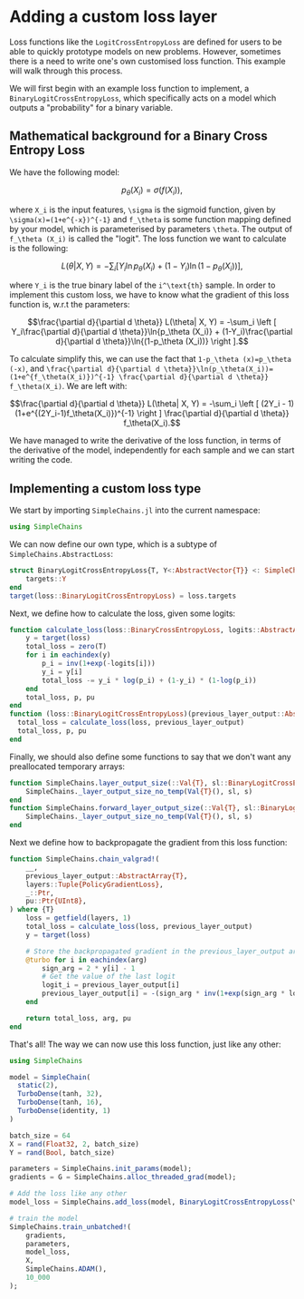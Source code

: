 # Adding a custom loss layer

Loss functions like the `LogitCrossEntropyLoss` are defined for users to be able to quickly prototype models on new problems. However, sometimes there is a need to write one's own customised loss function. This example will walk through this process.

We will first begin with an example loss function to implement, a `BinaryLogitCrossEntropyLoss`, which specifically acts on a model which outputs a "probability" for a binary variable. 

## Mathematical background for a Binary Cross Entropy Loss
We have the following model:

```math
p_\theta(X_i) = \sigma (f(X_i)),
```
where ``X_i`` is the input features, ``\sigma`` is the sigmoid function, given by ``\sigma(x)=(1+e^{-x})^{-1}`` and ``f_\theta`` is some function mapping defined by your model, which is parameterised by parameters ``\theta``. The output of ``f_\theta (X_i)`` is called the "logit". The loss function we want to calculate is the following:

```math
L(\theta| X, Y) = -\sum_i \left [ Y_i\ln{p_\theta (X_i)} + (1-Y_i)\ln{(1-p_\theta (X_i))} \right ],
```
where ``Y_i`` is the true binary label of the ``i^\text{th}`` sample. In order to implement this custom loss, we have to know what the gradient of this loss function is, w.r.t the parameters:

```math
\frac{\partial d}{\partial d \theta}} L(\theta| X, Y) = -\sum_i \left [ Y_i\frac{\partial d}{\partial d \theta}}\ln{p_\theta (X_i)} + (1-Y_i)\frac{\partial d}{\partial d \theta}}\ln{(1-p_\theta (X_i))} \right ].
```

To calculate simplify this, we can use the fact that ``1-p_\theta (x)=p_\theta (-x)``, and ``\frac{\partial d}{\partial d \theta}}\ln(p_\theta(X_i))=(1+e^{f_\theta(X_i)})^{-1} \frac{\partial d}{\partial d \theta}} f_\theta(X_i)``. We are left with:

```math
\frac{\partial d}{\partial d \theta}} L(\theta| X, Y) = -\sum_i \left [ (2Y_i - 1)(1+e^{(2Y_i-1)f_\theta(X_i)})^{-1} \right ] \frac{\partial d}{\partial d \theta}} f_\theta(X_i).
```

We have managed to write the derivative of the loss function, in terms of the derivative of the model, independently for each sample and we can start writing the code.

## Implementing a custom loss type

We start by importing `SimpleChains.jl` into the current namespace:
```julia
using SimpleChains
```

We can now define our own type, which is a subtype of `SimpleChains.AbstractLoss`:

```julia
struct BinaryLogitCrossEntropyLoss{T, Y<:AbstractVector{T}} <: SimpleChains.AbstractLoss{T}
    targets::Y
end
target(loss::BinaryLogitCrossEntropyLoss) = loss.targets
```

Next, we define how to calculate the loss, given some logits:

```julia
function calculate_loss(loss::BinaryCrossEntropyLoss, logits::AbstractArrray{T})
    y = target(loss)
    total_loss = zero(T)
    for i in eachindex(y)
        p_i = inv(1+exp(-logits[i]))
        y_i = y[i]
        total_loss -= y_i * log(p_i) + (1-y_i) * (1-log(p_i))
    end
    total_loss, p, pu
end
function (loss::BinaryLogitCrossEntropyLoss)(previous_layer_output::AbstractArray{T}, p::Ptr, pu) where {T}
  total_loss = calculate_loss(loss, previous_layer_output)
  total_loss, p, pu
end
```

Finally, we should also define some functions to say that we don't want any preallocated temporary arrays:
```julia
function SimpleChains.layer_output_size(::Val{T}, sl::BinaryLogitCrossEntropyLoss, s::Tuple) where {T}
    SimpleChains._layer_output_size_no_temp(Val{T}(), sl, s)
end
function SimpleChains.forward_layer_output_size(::Val{T}, sl::BinaryLogitCrossEntropyLoss, s) where {T}
    SimpleChains._layer_output_size_no_temp(Val{T}(), sl, s)
end
```

Next we define how to backpropagate the gradient from this loss function:

```julia
function SimpleChains.chain_valgrad!(
    __,
    previous_layer_output::AbstractArray{T},
    layers::Tuple{PolicyGradientLoss},
    _::Ptr,
    pu::Ptr{UInt8},
) where {T}
    loss = getfield(layers, 1)
    total_loss = calculate_loss(loss, previous_layer_output)
    y = target(loss)

    # Store the backpropagated gradient in the previous_layer_output array.
    @turbo for i in eachindex(arg)
        sign_arg = 2 * y[i] - 1
        # Get the value of the last logit
        logit_i = previous_layer_output[i]
        previous_layer_output[i] = -(sign_arg * inv(1+exp(sign_arg * logit_i)))
    end

    return total_loss, arg, pu
end
```

That's all! The way we can now use this loss function, just like any other:

```julia
using SimpleChains

model = SimpleChain(
  static(2),
  TurboDense(tanh, 32),
  TurboDense(tanh, 16),
  TurboDense(identity, 1)
)

batch_size = 64
X = rand(Float32, 2, batch_size)
Y = rand(Bool, batch_size)

parameters = SimpleChains.init_params(model);
gradients = G = SimpleChains.alloc_threaded_grad(model);

# Add the loss like any other
model_loss = SimpleChains.add_loss(model, BinaryLogitCrossEntropyLoss(Y));

# train the model
SimpleChains.train_unbatched!(
    gradients,
    parameters,
    model_loss,
    X,
    SimpleChains.ADAM(),
    10_000
);
```